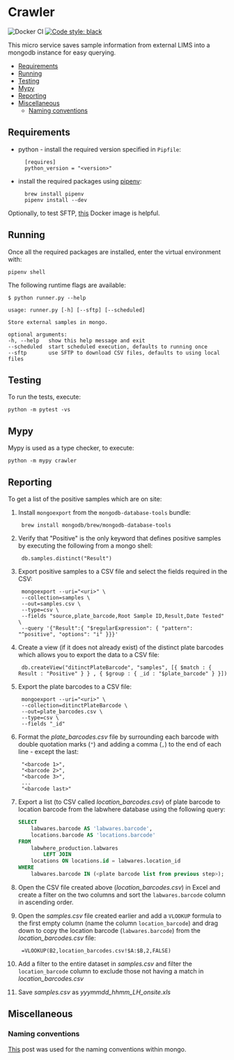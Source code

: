 # Crawler

![Docker CI](https://github.com/sanger/crawler/workflows/Docker%20CI/badge.svg)
[![Code style: black](https://img.shields.io/badge/code%20style-black-000000.svg)](https://github.com/psf/black)

This micro service saves sample information from external LIMS into a mongodb instance for easy
querying.

<!-- toc -->

- [Requirements](#requirements)
- [Running](#running)
- [Testing](#testing)
- [Mypy](#mypy)
- [Reporting](#reporting)
- [Miscellaneous](#miscellaneous)
  - [Naming conventions](#naming-conventions)

<!-- tocstop -->

## Requirements

- python - install the required version specified in `Pipfile`:

        [requires]
        python_version = "<version>"

- install the required packages using [pipenv](https://github.com/pypa/pipenv):

        brew install pipenv
        pipenv install --dev

Optionally, to test SFTP, [this](https://hub.docker.com/r/atmoz/sftp/) Docker image is helpful.

## Running

Once all the required packages are installed, enter the virtual environment with:

    pipenv shell

The following runtime flags are available:

    $ python runner.py --help

    usage: runner.py [-h] [--sftp] [--scheduled]

    Store external samples in mongo.

    optional arguments:
    -h, --help   show this help message and exit
    --scheduled  start scheduled execution, defaults to running once
    --sftp       use SFTP to download CSV files, defaults to using local files

## Testing

To run the tests, execute:

    python -m pytest -vs

## Mypy

Mypy is used as a type checker, to execute:

    python -m mypy crawler

## Reporting

To get a list of the positive samples which are on site:

1. Install `mongoexport` from the `mongodb-database-tools` bundle:

        brew install mongodb/brew/mongodb-database-tools

1. Verify that "Positive" is the only keyword that defines positive samples by executing the
following from a mongo shell:

        db.samples.distinct("Result")

1. Export positive samples to a CSV file and select the fields required in the CSV:

        mongoexport --uri="<uri>" \
        --collection=samples \
        --out=samples.csv \
        --type=csv \
        --fields "source,plate_barcode,Root Sample ID,Result,Date Tested" \
        --query '{"Result":{ "$regularExpression": { "pattern": "^positive", "options": "i" }}}'

1. Create a view (if it does not already exist) of the distinct plate barcodes which allows you to export the data to a CSV file:

        db.createView("ditinctPlateBarcode", "samples", [{ $match : { Result : "Positive" } } , { $group : { _id : "$plate_barcode" } }])

1. Export the plate barcodes to a CSV file:

        mongoexport --uri="<uri>" \
        --collection=ditinctPlateBarcode \
        --out=plate_barcodes.csv \
        --type=csv \
        --fields "_id"

1. Format the *plate_barcodes.csv* file by surrounding each barcode with double quotation marks
(`"`) and adding a comma (`,`) to the end of each line - except the last:

        "<barcode 1>",
        "<barcode 2>",
        "<barcode 3>",
        ...
        "<barcode last>"

1. Export a list (to CSV called *location_barcodes.csv*) of plate barcode to location barcode from
the labwhere database using the following query:

    ```sql
    SELECT
        labwares.barcode AS 'labwares.barcode',
        locations.barcode AS 'locations.barcode'
    FROM
        labwhere_production.labwares
            LEFT JOIN
        locations ON locations.id = labwares.location_id
    WHERE
        labwares.barcode IN (<plate barcode list from previous step>);
    ```

1. Open the CSV file created above (*location_barcodes.csv*) in Excel and create a filter on the
two columns and sort the `labwares.barcode` column in ascending order.
1. Open the *samples.csv* file created earlier and add a `VLOOKUP` formula to the first empty column
(name the column `location_barcode`) and drag down to copy the location barcode (`labwares.barcode`)
from the *location_barcodes.csv*
file:

        =VLOOKUP(B2,location_barcodes.csv!$A:$B,2,FALSE)

1. Add a filter to the entire dataset in *samples.csv* and filter the `location_barcode` column to
exclude those not having a match in *location_barcodes.csv*
1. Save *samples.csv* as *yyymmdd_hhmm_LH_onsite.xls*

## Miscellaneous

### Naming conventions

[This](https://stackoverflow.com/a/45335909) post was used for the naming conventions within mongo.
